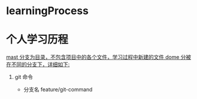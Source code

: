 # learningProcess

# 个人学习历程

<u>mast 分支为目录，不包含项目中的各个文件，学习过程中新建的文件 dome 分被在不同的分支下，详细如下:</u>

1. git 命令

   - 分支名 feature/git-command
